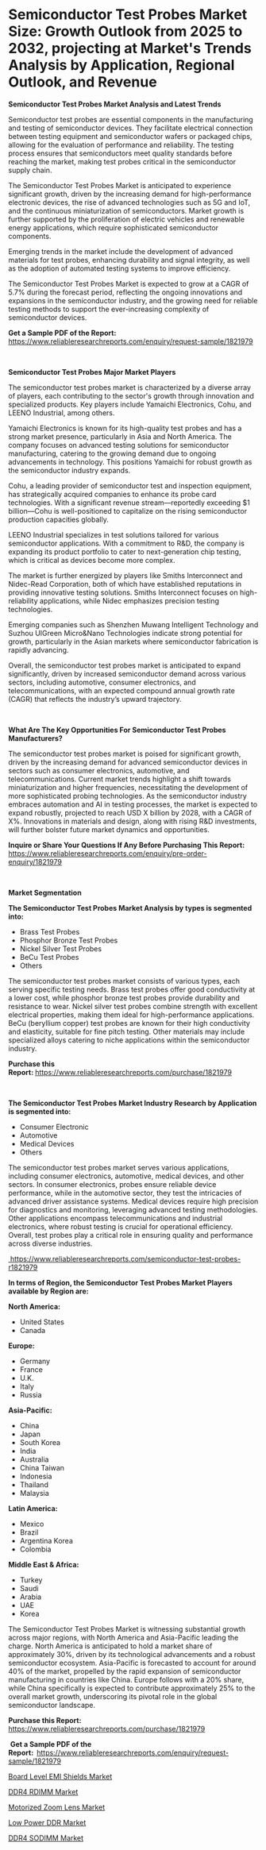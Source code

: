 <p><h1>Semiconductor Test Probes Market Size: Growth Outlook from 2025 to 2032, projecting at Market's Trends Analysis by Application, Regional Outlook, and Revenue</h1></p><p><strong>Semiconductor Test Probes Market Analysis and Latest Trends</strong></p>
<p><p>Semiconductor test probes are essential components in the manufacturing and testing of semiconductor devices. They facilitate electrical connection between testing equipment and semiconductor wafers or packaged chips, allowing for the evaluation of performance and reliability. The testing process ensures that semiconductors meet quality standards before reaching the market, making test probes critical in the semiconductor supply chain.</p><p>The Semiconductor Test Probes Market is anticipated to experience significant growth, driven by the increasing demand for high-performance electronic devices, the rise of advanced technologies such as 5G and IoT, and the continuous miniaturization of semiconductors. Market growth is further supported by the proliferation of electric vehicles and renewable energy applications, which require sophisticated semiconductor components.</p><p>Emerging trends in the market include the development of advanced materials for test probes, enhancing durability and signal integrity, as well as the adoption of automated testing systems to improve efficiency. </p><p>The Semiconductor Test Probes Market is expected to grow at a CAGR of 5.7% during the forecast period, reflecting the ongoing innovations and expansions in the semiconductor industry, and the growing need for reliable testing methods to support the ever-increasing complexity of semiconductor devices.</p></p>
<p><strong>Get a Sample PDF of the Report:&nbsp;</strong> <a href="https://www.reliableresearchreports.com/enquiry/request-sample/1821979?utm_campaign=7&utm_medium=2&utm_source=Github&utm_content=ia&utm_term=06042025&utm_id=semiconductor-test-probes">https://www.reliableresearchreports.com/enquiry/request-sample/1821979</a></p>
<p>&nbsp;</p>
<p><strong>Semiconductor Test Probes Major Market Players</strong></p>
<p><p>The semiconductor test probes market is characterized by a diverse array of players, each contributing to the sector's growth through innovation and specialized products. Key players include Yamaichi Electronics, Cohu, and LEENO Industrial, among others. </p><p>Yamaichi Electronics is known for its high-quality test probes and has a strong market presence, particularly in Asia and North America. The company focuses on advanced testing solutions for semiconductor manufacturing, catering to the growing demand due to ongoing advancements in technology. This positions Yamaichi for robust growth as the semiconductor industry expands.</p><p>Cohu, a leading provider of semiconductor test and inspection equipment, has strategically acquired companies to enhance its probe card technologies. With a significant revenue stream—reportedly exceeding $1 billion—Cohu is well-positioned to capitalize on the rising semiconductor production capacities globally.</p><p>LEENO Industrial specializes in test solutions tailored for various semiconductor applications. With a commitment to R&D, the company is expanding its product portfolio to cater to next-generation chip testing, which is critical as devices become more complex.</p><p>The market is further energized by players like Smiths Interconnect and Nidec-Read Corporation, both of which have established reputations in providing innovative testing solutions. Smiths Interconnect focuses on high-reliability applications, while Nidec emphasizes precision testing technologies.</p><p>Emerging companies such as Shenzhen Muwang Intelligent Technology and Suzhou UIGreen Micro&Nano Technologies indicate strong potential for growth, particularly in the Asian markets where semiconductor fabrication is rapidly advancing.</p><p>Overall, the semiconductor test probes market is anticipated to expand significantly, driven by increased semiconductor demand across various sectors, including automotive, consumer electronics, and telecommunications, with an expected compound annual growth rate (CAGR) that reflects the industry’s upward trajectory.</p></p>
<p>&nbsp;</p>
<p><strong>What Are The Key Opportunities For Semiconductor Test Probes Manufacturers?</strong></p>
<p><p>The semiconductor test probes market is poised for significant growth, driven by the increasing demand for advanced semiconductor devices in sectors such as consumer electronics, automotive, and telecommunications. Current market trends highlight a shift towards miniaturization and higher frequencies, necessitating the development of more sophisticated probing technologies. As the semiconductor industry embraces automation and AI in testing processes, the market is expected to expand robustly, projected to reach USD X billion by 2028, with a CAGR of X%. Innovations in materials and design, along with rising R&D investments, will further bolster future market dynamics and opportunities.</p></p>
<p><strong>Inquire or Share Your Questions If Any Before Purchasing This Report:</strong> <a href="https://www.reliableresearchreports.com/enquiry/pre-order-enquiry/1821979?utm_campaign=7&utm_medium=2&utm_source=Github&utm_content=ia&utm_term=06042025&utm_id=semiconductor-test-probes">https://www.reliableresearchreports.com/enquiry/pre-order-enquiry/1821979</a></p>
<p>&nbsp;</p>
<p><strong>Market Segmentation</strong></p>
<p><strong>The Semiconductor Test Probes Market Analysis by types is segmented into:</strong></p>
<p><ul><li>Brass Test Probes</li><li>Phosphor Bronze Test Probes</li><li>Nickel Silver Test Probes</li><li>BeCu Test Probes</li><li>Others</li></ul></p>
<p><p>The semiconductor test probes market consists of various types, each serving specific testing needs. Brass test probes offer good conductivity at a lower cost, while phosphor bronze test probes provide durability and resistance to wear. Nickel silver test probes combine strength with excellent electrical properties, making them ideal for high-performance applications. BeCu (beryllium copper) test probes are known for their high conductivity and elasticity, suitable for fine pitch testing. Other materials may include specialized alloys catering to niche applications within the semiconductor industry.</p></p>
<p><strong>Purchase this Report:&nbsp;</strong><a href="https://www.reliableresearchreports.com/purchase/1821979?utm_campaign=7&utm_medium=2&utm_source=Github&utm_content=ia&utm_term=06042025&utm_id=semiconductor-test-probes">https://www.reliableresearchreports.com/purchase/1821979</a></p>
<p>&nbsp;</p>
<p><strong>The Semiconductor Test Probes Market Industry Research by Application is segmented into:</strong></p>
<p><ul><li>Consumer Electronic</li><li>Automotive</li><li>Medical Devices</li><li>Others</li></ul></p>
<p><p>The semiconductor test probes market serves various applications, including consumer electronics, automotive, medical devices, and other sectors. In consumer electronics, probes ensure reliable device performance, while in the automotive sector, they test the intricacies of advanced driver assistance systems. Medical devices require high precision for diagnostics and monitoring, leveraging advanced testing methodologies. Other applications encompass telecommunications and industrial electronics, where robust testing is crucial for operational efficiency. Overall, test probes play a critical role in ensuring quality and performance across diverse industries.</p></p>
<p><a href="https://www.reliableresearchreports.com/semiconductor-test-probes-r1821979?utm_campaign=7&utm_medium=2&utm_source=Github&utm_content=ia&utm_term=06042025&utm_id=semiconductor-test-probes">&nbsp;https://www.reliableresearchreports.com/semiconductor-test-probes-r1821979</a></p>
<p><strong>In terms of Region, the Semiconductor Test Probes Market Players available by Region are:</strong></p>
<p>
    <p> <strong> North America: </strong>
        <ul>
            <li>United States</li>
            <li>Canada</li>
        </ul>
        </p> 
    <p> <strong> Europe: </strong>
        <ul>
            <li>Germany</li>
            <li>France</li>
            <li>U.K.</li>
            <li>Italy</li>
            <li>Russia</li>
        </ul>
        </p> 
    <p> <strong> Asia-Pacific: </strong>
        <ul>
            <li>China</li>
            <li>Japan</li>
            <li>South Korea</li>
            <li>India</li>
            <li>Australia</li>
            <li>China Taiwan</li>
            <li>Indonesia</li>
            <li>Thailand</li>
            <li>Malaysia</li>
        </ul>
        </p> 
    <p> <strong> Latin America: </strong>
        <ul>
            <li>Mexico</li>
            <li>Brazil</li>
            <li>Argentina Korea</li>
            <li>Colombia</li>
        </ul>
        </p> 
    <p> <strong> Middle East & Africa: </strong>
        <ul>
            <li>Turkey</li>
            <li>Saudi</li>
            <li>Arabia</li>
            <li>UAE</li>
            <li>Korea</li>
        </ul>
    </p>
    </p>
<p><p>The Semiconductor Test Probes Market is witnessing substantial growth across major regions, with North America and Asia-Pacific leading the charge. North America is anticipated to hold a market share of approximately 30%, driven by its technological advancements and a robust semiconductor ecosystem. Asia-Pacific is forecasted to account for around 40% of the market, propelled by the rapid expansion of semiconductor manufacturing in countries like China. Europe follows with a 20% share, while China specifically is expected to contribute approximately 25% to the overall market growth, underscoring its pivotal role in the global semiconductor landscape.</p></p>
<p><strong>Purchase this Report: </strong><a href="https://www.reliableresearchreports.com/purchase/1821979?utm_campaign=7&utm_medium=2&utm_source=Github&utm_content=ia&utm_term=06042025&utm_id=semiconductor-test-probes">https://www.reliableresearchreports.com/purchase/1821979</a></p>
<p>&nbsp;<strong>Get a Sample PDF of the Report:&nbsp;&nbsp;</strong><a href="https://www.reliableresearchreports.com/enquiry/request-sample/1821979?utm_campaign=7&utm_medium=2&utm_source=Github&utm_content=ia&utm_term=06042025&utm_id=semiconductor-test-probes">https://www.reliableresearchreports.com/enquiry/request-sample/1821979</a></p>
<p><strong></strong></p>
<p><p><a href="https://github.com/joubehobock75/Market-Research-Report-List-1/blob/main/board-level-emi-shields-market.md?utm_campaign=7&utm_medium=2&utm_source=Github&utm_content=ia&utm_term=06042025&utm_id=semiconductor-test-probes">Board Level EMI Shields Market</a></p><p><a href="https://github.com/bufkamaiahi7/Market-Research-Report-List-1/blob/main/ddr4-rdimm-market.md?utm_campaign=7&utm_medium=2&utm_source=Github&utm_content=ia&utm_term=06042025&utm_id=semiconductor-test-probes">DDR4 RDIMM Market</a></p><p><a href="https://github.com/supashcriana/Market-Research-Report-List-1/blob/main/motorized-zoom-lens-market.md?utm_campaign=7&utm_medium=2&utm_source=Github&utm_content=ia&utm_term=06042025&utm_id=semiconductor-test-probes">Motorized Zoom Lens Market</a></p><p><a href="https://github.com/vigatoimrene04/Market-Research-Report-List-1/blob/main/low-power-ddr-market.md?utm_campaign=7&utm_medium=2&utm_source=Github&utm_content=ia&utm_term=06042025&utm_id=semiconductor-test-probes">Low Power DDR Market</a></p><p><a href="https://github.com/gasiorgary79/Market-Research-Report-List-1/blob/main/ddr4-sodimm-market.md?utm_campaign=7&utm_medium=2&utm_source=Github&utm_content=ia&utm_term=06042025&utm_id=semiconductor-test-probes">DDR4 SODIMM Market</a></p></p>